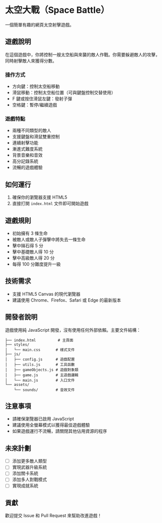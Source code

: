 # 太空大戰（Space Battle）

一個簡單有趣的網頁太空射擊遊戲。

## 遊戲說明

在這個遊戲中，你將控制一艘太空船與來襲的敵人作戰。你需要躲避敵人的攻擊，同時射擊敵人來獲得分數。

### 操作方式

- 方向鍵：控制太空船移動
- 滑鼠移動：控制太空船位置（可與鍵盤控制交替使用）
- F 鍵或按住滑鼠左鍵：發射子彈
- 空格鍵：暫停/繼續遊戲

### 遊戲特點

- 兩種不同類型的敵人
- 支援鍵盤和滑鼠雙重控制
- 連續射擊功能
- 漸進式難度系統
- 背景音樂和音效
- 高分記錄系統
- 流暢的遊戲體驗

## 如何運行

1. 確保你的瀏覽器支援 HTML5
2. 直接打開 `index.html` 文件即可開始遊戲

## 遊戲規則

- 初始擁有 3 條生命
- 被敵人或敵人子彈擊中將失去一條生命
- 擊中隕石得 5 分
- 擊中基礎敵人得 10 分
- 擊中高級敵人得 20 分
- 每得 100 分難度提升一級

## 技術需求

- 支援 HTML5 Canvas 的現代瀏覽器
- 建議使用 Chrome、Firefox、Safari 或 Edge 的最新版本

## 開發者說明

遊戲使用純 JavaScript 開發，沒有使用任何外部依賴。主要文件結構：

```
├── index.html          # 主頁面
├── styles/
│   └── main.css       # 樣式文件
├── js/
│   ├── config.js      # 遊戲配置
│   ├── utils.js       # 工具函數
│   ├── gameObjects.js # 遊戲對象類
│   ├── game.js        # 主遊戲邏輯
│   └── main.js        # 入口文件
└── assets/
    └── sounds/        # 音效文件
```

## 注意事項

- 請確保瀏覽器已啟用 JavaScript
- 建議使用全螢幕模式以獲得最佳遊戲體驗
- 如果遊戲運行不流暢，請關閉其他佔用資源的程序

## 未來計劃

- [ ] 添加更多敵人類型
- [ ] 實現武器升級系統
- [ ] 添加關卡系統
- [ ] 添加多人對戰模式
- [ ] 實現成就系統

## 貢獻

歡迎提交 Issue 和 Pull Request 來幫助改進遊戲！ 